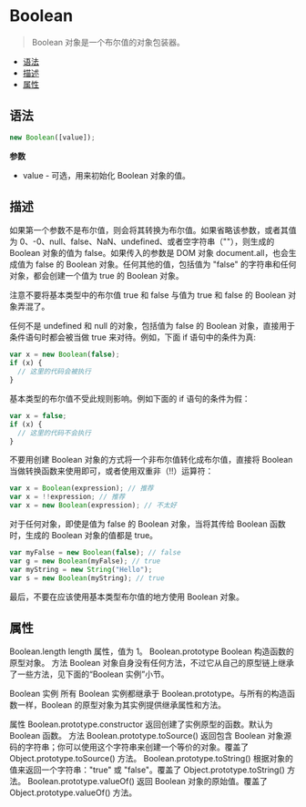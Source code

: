 # Boolean

> Boolean 对象是一个布尔值的对象包装器。

- [语法](#语法)
- [描述](#描述)
- [属性](#属性)

## 语法

```js
new Boolean([value]);
```

**参数**

- value - 可选，用来初始化 Boolean 对象的值。

## 描述

如果第一个参数不是布尔值，则会将其转换为布尔值。如果省略该参数，或者其值为 0、-0、null、false、NaN、undefined、或者空字符串（""），则生成的 Boolean 对象的值为 false。如果传入的参数是 DOM 对象 document.all，也会生成值为 false 的 Boolean 对象。任何其他的值，包括值为 "false" 的字符串和任何对象，都会创建一个值为 true 的 Boolean 对象。

注意不要将基本类型中的布尔值 true 和 false 与值为 true 和 false 的 Boolean 对象弄混了。

任何不是 undefined 和 null 的对象，包括值为 false 的 Boolean 对象，直接用于条件语句时都会被当做 true 来对待。例如，下面 if 语句中的条件为真:

```js
var x = new Boolean(false);
if (x) {
  // 这里的代码会被执行
}
```

基本类型的布尔值不受此规则影响。例如下面的 if 语句的条件为假：

```js
var x = false;
if (x) {
  // 这里的代码不会执行
}
```

不要用创建 Boolean 对象的方式将一个非布尔值转化成布尔值，直接将 Boolean 当做转换函数来使用即可，或者使用双重非（!!）运算符：

```js
var x = Boolean(expression); // 推荐
var x = !!expression; // 推荐
var x = new Boolean(expression); // 不太好
```

对于任何对象，即使是值为 false 的 Boolean 对象，当将其传给 Boolean 函数时，生成的 Boolean 对象的值都是 true。

```js
var myFalse = new Boolean(false); // false
var g = new Boolean(myFalse); // true
var myString = new String("Hello");
var s = new Boolean(myString); // true
```

最后，不要在应该使用基本类型布尔值的地方使用 Boolean 对象。

## 属性

Boolean.length
length 属性，值为 1。
Boolean.prototype
Boolean 构造函数的原型对象。
方法
Boolean 对象自身没有任何方法，不过它从自己的原型链上继承了一些方法，见下面的“Boolean 实例”小节。

Boolean 实例
所有 Boolean 实例都继承于 Boolean.prototype。与所有的构造函数一样，Boolean 的原型对象为其实例提供继承属性和方法。

属性
Boolean.prototype.constructor
返回创建了实例原型的函数。默认为 Boolean 函数。
方法
Boolean.prototype.toSource()
返回包含 Boolean 对象源码的字符串；你可以使用这个字符串来创建一个等价的对象。覆盖了 Object.prototype.toSource() 方法。
Boolean.prototype.toString()
根据对象的值来返回一个字符串："true" 或 "false"。覆盖了 Object.prototype.toString() 方法。
Boolean.prototype.valueOf()
返回 Boolean 对象的原始值。覆盖了 Object.prototype.valueOf() 方法。
